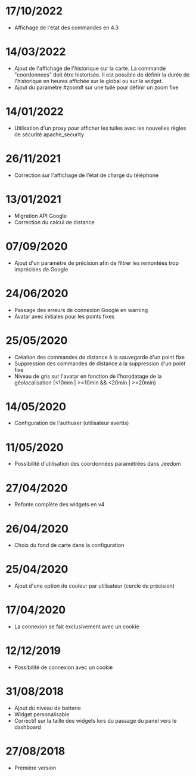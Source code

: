 # 17/10/2022
- Affichage de l'état des commandes en 4.3

# 14/03/2022
- Ajout de l'affichage de l'historique sur la carte. La commande "coordonnees" doit être historisée. Il est possible de définir la durée de l'historique en heures affichée sur le global ou sur le widget.
- Ajout du parametre #zoom# sur une tuile pour définir un zoom fixe

# 14/01/2022
- Utilisation d'un proxy pour afficher les tuiles avec les nouvelles règles de sécurité apache_security

# 26/11/2021
- Correction sur l'affichage de l'état de charge du téléphone

# 13/01/2021
- Migration API Google
- Correction du calcul de distance

# 07/09/2020
- Ajout d'un paramètre de précision afin de filtrer les remontées trop imprécises de Google

# 24/06/2020
- Passage des erreurs de connexion Google en warning
- Avatar avec initiales pour les points fixes

# 25/05/2020
- Création des commandes de distance à la sauvegarde d'un point fixe
- Suppression des commandes de distance à la suppression d'un point fixe
- Niveau de gris sur l'avatar en fonction de l'horodatage de la géolocalisation (<10min | >=10min && <20min | >=20min)

# 14/05/2020
- Configuration de l'authuser (utilisateur avertis)

# 11/05/2020
- Possibilité d'utilisation des coordonnées paramétrées dans Jeedom

# 27/04/2020
- Refonte complète des widgets en v4

# 26/04/2020
- Choix du fond de carte dans la configuration

# 25/04/2020
- Ajout d'une option de couleur par utilisateur (cercle de précision)

# 17/04/2020
- La connexion se fait exclusivement avec un cookie

# 12/12/2019
- Possibilité de connexion avec un cookie

# 31/08/2018

- Ajout du niveau de batterie
- Widget personalisable
- Correctif sur la taille des widgets lors du passage du panel vers le dashboard


# 27/08/2018

- Première version
